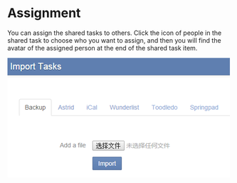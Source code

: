 # Assignment
You can assign the shared tasks to others. Click the icon of people in the shared task to choose who you want to assign, and then you will find the avatar of the assigned person at the end of the shared task item.

![](../images/image1.16W.png)
